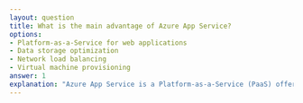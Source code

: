 ```yaml
---
layout: question
title: What is the main advantage of Azure App Service?
options:
- Platform-as-a-Service for web applications
- Data storage optimization
- Network load balancing
- Virtual machine provisioning
answer: 1
explanation: "Azure App Service is a Platform-as-a-Service (PaaS) offering that enables you to build and host web apps, mobile backends, and RESTful APIs without managing infrastructure."
---
```

